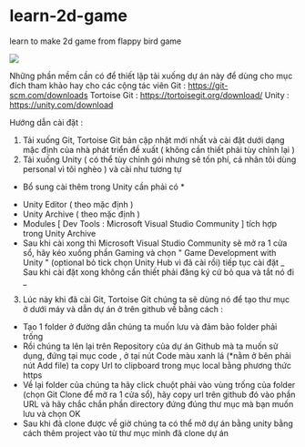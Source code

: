 # learn-2d-game
learn to make 2d game from flappy bird game

![](https://scontent.fsgn5-14.fna.fbcdn.net/v/t1.15752-9/441443157_3614999768738770_2823607306850250601_n.jpg?_nc_cat=106&ccb=1-7&_nc_sid=5f2048&_nc_eui2=AeFVtDvDuOGHqtXL9PweW6YidOKMQ6ucIAx04oxDq5wgDB8CLCFmeo1NJvu9KXTqktQQDY88uOIoywRfR3X54QU0&_nc_ohc=glnn5Mp79i8Q7kNvgGSPOjb&_nc_ht=scontent.fsgn5-14.fna&oh=03_Q7cD1QG12FE8okybwMxyYavJ5KV8vgqQh1T9x7hulksVkBXNsA&oe=666BF027)

Những phần mềm cần có để thiết lập tải xuống dự án này để dùng cho mục đích tham khảo hay cho các cộng tác viên
Git : https://git-scm.com/downloads
Tortoise Git : https://tortoisegit.org/download/
Unity : https://unity.com/download

Hướng dẫn cài đặt :
1. Tải xuống Git, Tortoise Git bản cập nhật mới nhất và cài đặt dưới dạng mặc định của nhà phát triển đề xuất 
( không cần thiết phải tùy chỉnh lại ) 
2. Tải xuống Unity ( có thể tùy chỉnh gói nhưng sẽ tốn phí, cá nhân tôi dùng personal vì tôi nghèo ) và cài như tương tự
* Bổ sung cài thêm trong Unity cần phải có *
+ Unity Editor ( theo mặc định )
+ Unity Archive ( theo mặc định )
+ Modules [ Dev Tools : Microsoft Visual Studio Community ] tích hợp trong Unity Archive
+ Sau khi cài xong thì Microsoft Visual Studio Community sẽ mở ra 1 cửa sổ, hãy kéo xuống phần Gaming và chọn " Game Development with Unity " (optional bỏ tick chọn Unity Hub vì đã cài rồi) tiếp tục cài đặt 
_ Sau khi cài đặt xong không cần thiết phải đăng ký cứ bỏ qua và tắt nó đi _
3. Lúc này khi đã cài Git, Tortoise Git chúng ta sẽ dùng nó để tạo thư mục ở dưới máy và dẫn dự án ở trên github về bằng cách :
+ Tạo 1 folder ở đường dẫn chúng ta muốn lưu và đảm bảo folder phải trống
+ Rồi chúng ta lên lại trên Repository của dự án Github mà ta muốn sử dụng, đứng tại mục code , ở tại nút Code màu xanh lá (*nằm ở bên phải nút Add file) ta copy Url to clipboard trong mục local bằng phương thức https
+ Về lại folder của chúng ta hãy click chuột phải vào vùng trống của folder (chọn Git Clone để mở ra 1 cửa sổ), hãy copy url trên github đó vào phần URL và hãy chắc chắn phần directory đứng đúng thư mục mà bạn muốn lưu và chọn OK
+ Sau khi đã clone được về giờ chúng ta có thể mở dự án bằng unity bằng cách thêm project vào từ thư mục mình đã clone dự án
